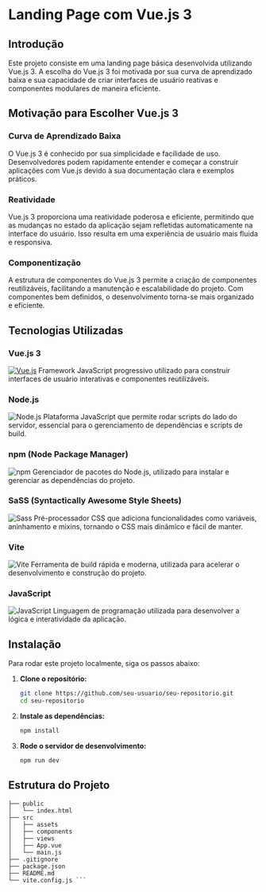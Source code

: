 # Landing Page com Vue.js 3

## Introdução

Este projeto consiste em uma landing page básica desenvolvida utilizando Vue.js 3. A escolha do Vue.js 3 foi motivada por sua curva de aprendizado baixa e sua capacidade de criar interfaces de usuário reativas e componentes modulares de maneira eficiente.

## Motivação para Escolher Vue.js 3

### Curva de Aprendizado Baixa
O Vue.js 3 é conhecido por sua simplicidade e facilidade de uso. Desenvolvedores podem rapidamente entender e começar a construir aplicações com Vue.js devido à sua documentação clara e exemplos práticos.

### Reatividade
Vue.js 3 proporciona uma reatividade poderosa e eficiente, permitindo que as mudanças no estado da aplicação sejam refletidas automaticamente na interface do usuário. Isso resulta em uma experiência de usuário mais fluida e responsiva.

### Componentização
A estrutura de componentes do Vue.js 3 permite a criação de componentes reutilizáveis, facilitando a manutenção e escalabilidade do projeto. Com componentes bem definidos, o desenvolvimento torna-se mais organizado e eficiente.

## Tecnologias Utilizadas

### Vue.js 3
[![Vue.js](https://img.shields.io/badge/Vue.js-4FC08D?style=for-the-badge&logo=vue.js&logoColor=white)](https://vuejs.org/)
Framework JavaScript progressivo utilizado para construir interfaces de usuário interativas e componentes reutilizáveis.

### Node.js
![Node.js](https://img.shields.io/badge/Node%20js-339933?style=for-the-badge&logo=nodedotjs&logoColor=white)
Plataforma JavaScript que permite rodar scripts do lado do servidor, essencial para o gerenciamento de dependências e scripts de build.

### npm (Node Package Manager)
![npm](https://img.shields.io/badge/npm-CB3837?style=for-the-badge&logo=npm&logoColor=white)
Gerenciador de pacotes do Node.js, utilizado para instalar e gerenciar as dependências do projeto.

### SaSS (Syntactically Awesome Style Sheets)
![Sass](https://img.shields.io/badge/Sass-CC6699?style=for-the-badge&logo=sass&logoColor=white)
Pré-processador CSS que adiciona funcionalidades como variáveis, aninhamento e mixins, tornando o CSS mais dinâmico e fácil de manter.

### Vite
![Vite](https://img.shields.io/badge/Vite-646CFF?style=for-the-badge&logo=vite&logoColor=white)
Ferramenta de build rápida e moderna, utilizada para acelerar o desenvolvimento e construção do projeto.

### JavaScript
![JavaScript](https://img.shields.io/badge/JavaScript-F7DF1E?style=for-the-badge&logo=javascript&logoColor=black)
Linguagem de programação utilizada para desenvolver a lógica e interatividade da aplicação.

## Instalação

Para rodar este projeto localmente, siga os passos abaixo:

1. **Clone o repositório:**
    ```bash
    git clone https://github.com/seu-usuario/seu-repositorio.git
    cd seu-repositorio
    ```

2. **Instale as dependências:**
    ```bash
    npm install
    ```

3. **Rode o servidor de desenvolvimento:**
    ```bash
    npm run dev
    ```

## Estrutura do Projeto

```plaintext
├── public
│   └── index.html
├── src
│   ├── assets
│   ├── components
│   ├── views
│   ├── App.vue
│   └── main.js
├── .gitignore
├── package.json
├── README.md
└── vite.config.js ``` 
